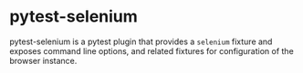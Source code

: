 # pytest-selenium
pytest-selenium is a pytest plugin that provides a `selenium` fixture and exposes command line options, and related fixtures for configuration of the browser instance.
